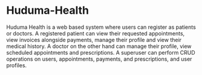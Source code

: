 # Huduma-Health
Huduma Health is a web based system where users can register as patients or doctors. A registered patient can view their requested appointments, view invoices alongside payments, manage their profile and view their medical history. A doctor on the other hand can manage their profile, view scheduled appointments and prescriptions. A superuser can perform CRUD operations on users, appointments, payments, and prescriptions, and user profiles.
